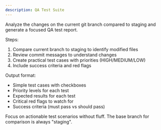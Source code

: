 ```yaml
---
description: QA Test Suite
---
```


Analyze the changes on the current git branch compared to staging and generate a focused QA test report.

Steps:
1. Compare current branch to staging to identify modified files
2. Review commit messages to understand changes
3. Create practical test cases with priorities (HIGH/MEDIUM/LOW)
4. Include success criteria and red flags

Output format:
- Simple test cases with checkboxes
- Priority levels for each test
- Expected results for each test
- Critical red flags to watch for
- Success criteria (must pass vs should pass)

Focus on actionable test scenarios without fluff. The base branch for comparison is always "staging".
